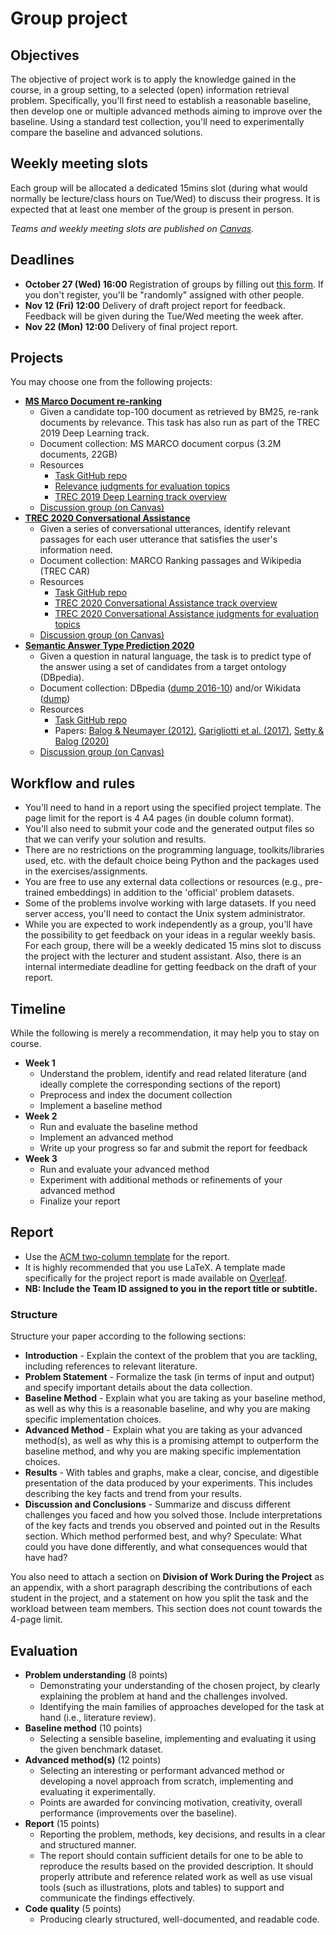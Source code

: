 # Group project

## Objectives

The objective of project work is to apply the knowledge gained in the course, in a group setting, to a selected (open) information retrieval problem.
Specifically, you'll first need to establish a reasonable baseline, then develop one or multiple advanced methods aiming to improve over the baseline. Using a standard test collection, you'll need to experimentally compare the baseline and advanced solutions.

## Weekly meeting slots

Each group will be allocated a dedicated 15mins slot (during what would normally be lecture/class hours on Tue/Wed) to discuss their progress. It is expected that at least one member of the group is present in person.

*Teams and weekly meeting slots are published on [Canvas](https://stavanger.instructure.com/courses/8838/pages/group-project).*


## Deadlines

  * **October 27 (Wed) 16:00** Registration of groups by filling out [this form](https://forms.gle/DQNUr2vbNfsRPWSH7). If you don't register, you'll be "randomly" assigned with other people.
  * **Nov 12 (Fri) 12:00** Delivery of draft project report for feedback. Feedback will be given during the Tue/Wed meeting the week after.
  * **Nov 22 (Mon) 12:00** Delivery of final project report. 

## Projects

You may choose one from the following projects:

  * **[MS Marco Document re-ranking](https://microsoft.github.io/msmarco/)**
    - Given a candidate top-100 document as retrieved by BM25, re-rank documents by relevance. This task has also run as part of the TREC 2019 Deep Learning track.
    - Document collection: MS MARCO document corpus (3.2M documents, 22GB)
    - Resources
      - [Task GitHub repo](https://github.com/microsoft/MSMARCO-Document-Ranking)
      - [Relevance judgments for evaluation topics](https://trec.nist.gov/data/cast/2019qrels.txt)
      - [TREC 2019 Deep Learning track overview](https://arxiv.org/abs/2003.07820)
    - [Discussion group (on Canvas)](https://stavanger.instructure.com/courses/8838/discussion_topics/120134)
  * **[TREC 2020 Conversational Assistance](http://www.treccast.ai/)**
    - Given a series of conversational utterances, identify relevant passages for each user utterance that satisfies the user's information need.
    - Document collection: MARCO Ranking passages and Wikipedia (TREC CAR)
    - Resources
      - [Task GitHub repo](https://github.com/daltonj/treccastweb/tree/master/2020)
      - [TREC 2020 Conversational Assistance track overview](https://trec.nist.gov/pubs/trec29/papers/OVERVIEW.C.pdf)
      - [TREC 2020 Conversational Assistance judgments for evaluation topics](https://trec.nist.gov/data/cast2020.html)
    - [Discussion group (on Canvas)](https://stavanger.instructure.com/courses/8838/discussion_topics/120142)
  * **[Semantic Answer Type Prediction 2020](https://smart-task.github.io/2020/)**
    - Given a question in natural language, the task is to predict type of the answer using a set of candidates from a target ontology (DBpedia).
    - Document collection: DBpedia ([dump 2016-10](http://downloads.dbpedia.org/2016-10/)) and/or Wikidata ([dump](https://dumps.wikimedia.org/wikidatawiki/entities/))
    - Resources
      - [Task GitHub repo](https://github.com/smart-task/smart-dataset)
      - Papers: [Balog & Neumayer (2012)](https://krisztianbalog.com/files/cikm2012-querytypes.pdf), [Garigliotti et al. (2017)](https://krisztianbalog.com/files/sigir2017-qt.pdf), [Setty & Balog (2020)](https://krisztianbalog.com/files/iswc2020-smart.pdf)
    - [Discussion group (on Canvas)](https://stavanger.instructure.com/courses/8838/discussion_topics/120145)


## Workflow and rules

  * You'll need to hand in a report using the specified project template. The page limit for the report is 4 A4 pages (in double column format).
  * You'll also need to submit your code and the generated output files so that we can verify your solution and results.
  * There are no restrictions on the programming language, toolkits/libraries used, etc. with the default choice being Python and the packages used in the exercises/assignments.
  * You are free to use any external data collections or resources (e.g., pre-trained embeddings) in addition to the 'official' problem datasets.
  * Some of the problems involve working with large datasets. If you need server access, you'll need to contact the Unix system administrator.
  * While you are expected to work independently as a group, you'll have the possibility to get feedback on your ideas in a regular weekly basis. For each group, there will be a weekly dedicated 15 mins slot to discuss the project with the lecturer and student assistant. Also, there is an internal intermediate deadline for getting feedback on the draft of your report.

## Timeline

While the following is merely a recommendation, it may help you to stay on course.

  * **Week 1**
    - Understand the problem, identify and read related literature (and ideally complete the corresponding sections of the report)
    - Preprocess and index the document collection
    - Implement a baseline method
  * **Week 2**
    - Run and evaluate the baseline method
    - Implement an advanced method
    - Write up your progress so far and submit the report for feedback    
  * **Week 3**
    - Run and evaluate your advanced method
    - Experiment with additional methods or refinements of your advanced method
    - Finalize your report

## Report

  * Use the [ACM two-column template](https://www.acm.org/publications/proceedings-template) for the report.
  * It is highly recommended that you use LaTeX.  A template made specifically for the project report is made available on [Overleaf](https://www.overleaf.com/read/sqhpmsfdpdxh).
  * **NB: Include the Team ID assigned to you in the report title or subtitle.**

### Structure

Structure your paper according to the following sections:

  * **Introduction** - Explain the context of the problem that you are tackling, including references to relevant literature.
  * **Problem Statement** - Formalize the task (in terms of input and output) and specify important details about the data collection.
  * **Baseline Method** - Explain what you are taking as your baseline method, as well as why this is a reasonable baseline, and why you are making specific implementation choices.
  * **Advanced Method** - Explain what you are taking as your advanced method(s), as well as why this is a promising attempt to outperform the baseline method, and why you are making specific implementation choices.
  * **Results** - With tables and graphs, make a clear, concise, and digestible presentation of the data produced by your experiments. This includes describing the key facts and trend from your results.
  * **Discussion and Conclusions** - Summarize and discuss different challenges you faced and how you solved those. Include interpretations of the key facts and trends you observed and pointed out in the Results section. Which method performed best, and why? Speculate: What could you have done differently, and what consequences would that have had?

You also need to attach a section on **Division of Work During the Project** as an appendix, with a short paragraph describing the contributions of each student in the project, and a statement on how you split the task and the workload between team members. This section does not count towards the 4-page limit.

## Evaluation

  * **Problem understanding** (8 points)
    - Demonstrating your understanding of the chosen project, by clearly explaining the problem at hand and the challenges involved.
    - Identifying the main families of approaches developed for the task at hand (i.e., literature review).
  * **Baseline method** (10 points)
    - Selecting a sensible baseline, implementing and evaluating it using the given benchmark dataset.    
  * **Advanced method(s)** (12 points)
    - Selecting an interesting or performant advanced method or developing a novel approach from scratch, implementing and evaluating it experimentally.
    - Points are awarded for convincing motivation, creativity, overall performance (improvements over the baseline).
  * **Report** (15 points)
    - Reporting the problem, methods, key decisions, and results in a clear and structured manner.
    - The report should contain sufficient details for one to be able to reproduce the results based on the provided description. It should properly attribute and reference related work as well as use visual tools (such as illustrations, plots and tables) to support and communicate the findings effectively.
  * **Code quality** (5 points)
    - Producing clearly structured, well-documented, and readable code.
